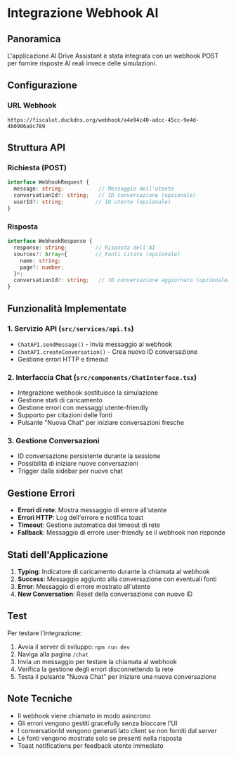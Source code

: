 # Integrazione Webhook AI

## Panoramica

L'applicazione AI Drive Assistant è stata integrata con un webhook POST per fornire risposte AI reali invece delle simulazioni.

## Configurazione

### URL Webhook
```
https://fiscalot.duckdns.org/webhook/a4e94c40-adcc-45cc-9e4d-4b0906a9c789
```

## Struttura API

### Richiesta (POST)
```typescript
interface WebhookRequest {
  message: string;           // Messaggio dell'utente
  conversationId?: string;   // ID conversazione (opzionale)
  userId?: string;          // ID utente (opzionale)
}
```

### Risposta
```typescript
interface WebhookResponse {
  response: string;         // Risposta dell'AI
  sources?: Array<{         // Fonti citate (opzionale)
    name: string;
    page?: number;
  }>;
  conversationId?: string;   // ID conversazione aggiornato (opzionale)
}
```

## Funzionalità Implementate

### 1. Servizio API (`src/services/api.ts`)
- `ChatAPI.sendMessage()` - Invia messaggio al webhook
- `ChatAPI.createConversation()` - Crea nuovo ID conversazione
- Gestione errori HTTP e timeout

### 2. Interfaccia Chat (`src/components/ChatInterface.tsx`)
- Integrazione webhook sostituisce la simulazione
- Gestione stati di caricamento
- Gestione errori con messaggi utente-friendly
- Supporto per citazioni delle fonti
- Pulsante "Nuova Chat" per iniziare conversazioni fresche

### 3. Gestione Conversazioni
- ID conversazione persistente durante la sessione
- Possibilità di iniziare nuove conversazioni
- Trigger dalla sidebar per nuove chat

## Gestione Errori

- **Errori di rete**: Mostra messaggio di errore all'utente
- **Errori HTTP**: Log dell'errore e notifica toast
- **Timeout**: Gestione automatica dei timeout di rete
- **Fallback**: Messaggio di errore user-friendly se il webhook non risponde

## Stati dell'Applicazione

1. **Typing**: Indicatore di caricamento durante la chiamata al webhook
2. **Success**: Messaggio aggiunto alla conversazione con eventuali fonti
3. **Error**: Messaggio di errore mostrato all'utente
4. **New Conversation**: Reset della conversazione con nuovo ID

## Test

Per testare l'integrazione:

1. Avvia il server di sviluppo: `npm run dev`
2. Naviga alla pagina `/chat`
3. Invia un messaggio per testare la chiamata al webhook
4. Verifica la gestione degli errori disconnettendo la rete
5. Testa il pulsante "Nuova Chat" per iniziare una nuova conversazione

## Note Tecniche

- Il webhook viene chiamato in modo asincrono
- Gli errori vengono gestiti gracefully senza bloccare l'UI
- I conversationId vengono generati lato client se non forniti dal server
- Le fonti vengono mostrate solo se presenti nella risposta
- Toast notifications per feedback utente immediato

